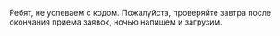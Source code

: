 Ребят, не успеваем с кодом. Пожалуйста, проверяйте завтра после окончания приема заявок, ночью напишем и загрузим.